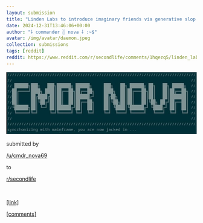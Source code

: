 ```yaml
---
layout: submission
title: "Linden Labs to introduce imaginary friends via generative slop machines, because they're fed up with trying to convince you to leave your ban-lined platform to meet real people."
date: 2024-12-31T13:46:06+00:00
author: "⸸ commander ░ nova ⸸ :~$"
avatar: /img/avatar/daemon.jpeg
collection: submissions
tags: [reddit]
reddit: https://www.reddit.com/r/secondlife/comments/1hqezq5/linden_labs_to_introduce_imaginary_friends_via/
---
```


<p></p><p><a href="https://www.reddit.com/r/secondlife/comments/1hqezq5/linden_labs_to_introduce_imaginary_friends_via/" target="_blank"> <img src="/assets/reddit_media/kuGK3UAwrGkQClKshU15r2662yL10cK_dOLWjvUU4Dk.jpg" alt="Linden Labs to introduce imaginary friends via generative slop machines, because they're fed up with trying to convince you to leave your ban-lined platform to meet real people." title="Linden Labs to introduce imaginary friends via generative slop machines, because they're fed up with trying to convince you to leave your ban-lined platform to meet real people."> </a></p><p></p><p>submitted by</p><p><a href="https://www.reddit.com/user/cmdr_nova69" target="_blank"> /u/cmdr_nova69 </a></p><p>to</p><p><a href="https://www.reddit.com/r/secondlife/" target="_blank"> r/secondlife </a></p><p></p><p><br></p><p></p><p><span><a href="https://nova.mkultra.monster/second-life/2024/12/31/second-life-to-introduce-fake-friends.html" target="_blank">[link]</a></span></p><p></p><p><span><a href="https://www.reddit.com/r/secondlife/comments/1hqezq5/linden_labs_to_introduce_imaginary_friends_via/" target="_blank">[comments]</a></span></p><p></p>
